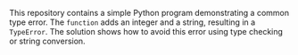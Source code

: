 This repository contains a simple Python program demonstrating a common type error. The `function` adds an integer and a string, resulting in a `TypeError`. The solution shows how to avoid this error using type checking or string conversion.